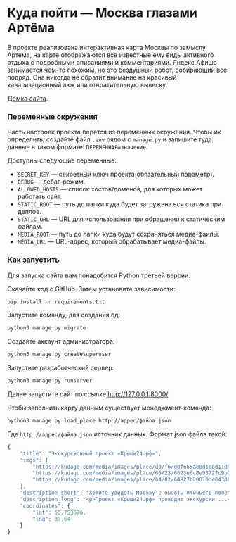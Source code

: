 # Куда пойти — Москва глазами Артёма

В проекте реализована интерактивная карта Москвы по замыслу Артема, на карте отображаются все известные ему виды активного отдыха с подробными описаниями и комментариями. 
Яндекс.Афиша занимается чем-то похожим, но это бездушный робот, собирающий всё подряд. 
Она никогда не обратит внимание на красивый канализационный люк или отвратительную вывеску.

[Демка сайта](http://jomanocob.pythonanywhere.com/).

### Переменные окружения

Часть настроек проекта берётся из переменных окружения. Чтобы их определить, создайте файл `.env` рядом с `manage.py` и запишите туда данные в таком формате: `ПЕРЕМЕННАЯ=значение`.

Доступны следующие переменные:
- `SECRET_KEY` — секретный ключ проекта(обязательный параметр).
- `DEBUG` — дебаг-режим.
- `ALLOWED_HOSTS` — список хостов/доменов, для которых может работать сайт.
- `STATIC_ROOT` — путь до папки куда будет загружена вся статика при деплое.
- `STATIC_URL` — URL для использования при обращении к статическим файлам.
- `MEDIA_ROOT` — путь до папки куда будут сохраняться медиа-файлы.
- `MEDIA_URL` — URL-адрес, который обрабатывает медиа-файлы.


### Как запустить

Для запуска сайта вам понадобится Python третьей версии.

Скачайте код с GitHub. Затем установите зависимости:

```sh
pip install -r requirements.txt
```
Запустите команду, для создания бд:
```sh
python3 manage.py migrate
```
Создайте аккаунт администратора:
```sh
python3 manage.py createsuperuser
```
Запустите разработческий сервер:

```sh
python3 manage.py runserver
```
Далее запустите сайт по ссылке http://127.0.0.1:8000/

Чтобы заполнить карту данным существует менеджмент-команда:
```sh
python3 manage.py load_place http://адрес/файла.json
```

Где `http://адрес/файла.json` источник данных. Формат json файла такой:

```javascript
{
    "title": "Экскурсионный проект «Крыши24.рф»",
    "imgs": [
        "https://kudago.com/media/images/place/d0/f6/d0f665a80d1d8d110826ba797569df02.jpg",
        "https://kudago.com/media/images/place/66/23/6623e6c8e93727c9b0bb198972d9e9fa.jpg",
        "https://kudago.com/media/images/place/64/82/64827b20010de8430bfc4fb14e786c19.jpg",
    ],
    "description_short": "Хотите увидеть Москву с высоты птичьего полёта?",
    "description_long": "<p>Проект «Крыши24.рф» проводит экскурсии ...</p>",
    "coordinates": {
        "lat": 55.753676,
        "lng": 37.64
    }
}
```


